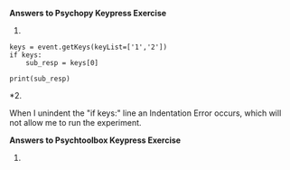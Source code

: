 **Answers to Psychopy Keypress Exercise**

1. 

    keys = event.getKeys(keyList=['1','2'])
    if keys:
        sub_resp = keys[0] 
        
    print(sub_resp)

*2. 

When I unindent the "if keys:" line an Indentation Error occurs, which will not allow me to run the experiment. 

**Answers to Psychtoolbox Keypress Exercise**

1. 
